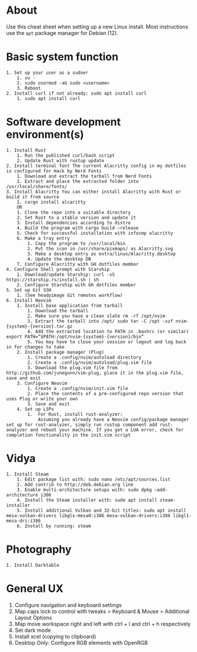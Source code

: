 # About
Use this cheat sheet when setting up a new Linux install. Most instructions use the `apt` package manager for Debian (12). 

# Basic system function
    1. Set up your user as a sudoer
        1. su -
        2. sudo usermod -aG sudo <username>
        3. Reboot
    2. Install curl if not already: sudo apt install curl
        1. sudo apt install curl

# Software development environment(s)
    1. Install Rust
        1. Run the published curl/bash script
        2. Update Rust with rustup update
    2. Install terminal font The current Alacritty config in my dotfiles is configured for Hack by Nerd Fonts
        1. Download and extract the tarball from Nerd Fonts
        2. Extract and place the extracted folder into /usr/local/share/fonts/
    3. Install Alacritty You can either install Alacritty with Rust or build it from source
        1. cargo install alcaritty
        OR
        1. Clone the repo into a suitable directory
        2. Set Rust to a stable version and update it
        3. Install dependencies according to distro
        4. Build the program with cargo build —release
        5. Check for successful installation with infocmp alacritty
        6. Make a tray entry 
            1. Copy the program to /usr/local/bin
            2. Put the icon in /usr/share/pixmaps/ as Alacritty.svg
            3. Make a desktop entry as extra/linux/Alacritty.desktop
            4. Update the desktop DB
        7. Configure Alacritty with GH dotfiles member
    4. Configure Shell prompt with Starship
        1. Download/update Starship: curl -sS https://starship.rs/install.sh | sh
        2. Configure Starship with GH dotfiles member
    5. Set up Git SSH
        1. (See headyimage Git remotes workflow)
    6. Install Neovim
        1. Install base application from tarball
            1. Download the tarball
            2. Make sure you have a clean slate rm -rf /opt/nvim
            3. Extract the tarball into /opt/ sudo tar -C /opt -xzf nvim-{system}-{version}.tar.gz
            4. Add the extracted location to PATH in .bashrc (or similar) export PATH=“$PATH:/opt/nvim-{system}-{version}/bin”
            5. You may have to close your session or logout and log back in for changes to take
        2. Install package manager (Plug)
            1. Create a .config/nvim/autoload directory
            2. Create a .config/nvim/autoload/plug.vim file
            3. Download the plug.vim file from http://github.com/junegunn/vim-plug, place it in the plug.vim file, save and exit
        3. Configure Neovim
            1. Create a .config/nvim/init.vim file
            2. Place the contents of a pre-configured repo version that uses Plug or write your own
            3. Save and exit
        4. Set up LSPs
            1.	For Rust, install rust-analyzer:
                Assuming you already have a Neovim config/package manager set up for rust-analyzer, simply run rustup component add rust-analyzer and reboot your machine. If you get a LUA error, check for completion functionality in the init.vim script

# Vidya
    1. Install Steam
        1. Edit package list with: sudo nano /etc/apt/sources.list
        2. Add contrib to http://deb.debian.org line
        3. Enable multi-architecture setups with: sudo dpkg —add-architecture i386
        4. Install the Steam installer with: sudo apt install steam-installer
        5. Install additional Vulkan and 32-bit titles: sudo apt install mesa-vulkan-drivers libglx-mesa0:i386 mesa-vulkan-drivers:i386 libgl1-mesa-dri:i386
        6. Install by running: steam

# Photography
    1. Install Darktable

# General UX
1.	Configure navigation and keyboard settings
1.	Map caps lock to control with tweaks > Keyboard & Mouse > Additional Layout Options
2.	Map move workspace right and left with ctrl + l and ctrl + h respectively
3.	Set dark mode
4.	Install xcel (copying to clipboard)
2.	Desktop Only: Configure RGB elements with OpenRGB

